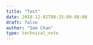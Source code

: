 ```yaml
---
title: "Test"
date: 2018-12-02T08:25:09-08:00
draft: false
author: "Sam Chan"
type: technical_note
---
```


